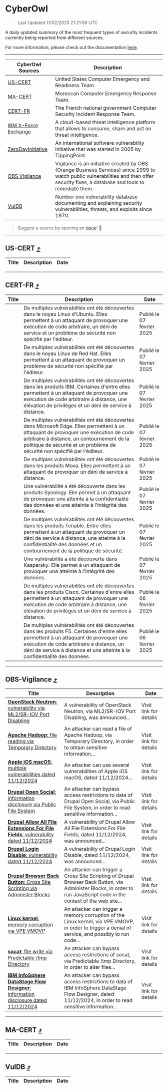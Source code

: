 
 <div id='top'></div>

# CyberOwl

 > Last Updated 11/02/2025 21:21:58 UTC
 
 A daily updated summary of the most frequent types of security incidents currently being reported from different sources.
 
 For more information, please check out the documentation [here](./docs/README.md).
 
 ---
 |CyberOwl Sources|Description|
 |---|---|
 |[US-CERT](#us-cert-arrow_heading_up)|United States Computer Emergency and Readiness Team.|
 |[MA-CERT](#ma-cert-arrow_heading_up)|Moroccan Computer Emergency Response Team.|
 |[CERT-FR](#cert-fr-arrow_heading_up)|The French national government Computer Security Incident Response Team.|
 |[IBM X-Force Exchange](#ibmcloud-arrow_heading_up)|A cloud-based threat intelligence platform that allows to consume, share and act on threat intelligence.|
 |[ZeroDayInitiative](#zerodayinitiative-arrow_heading_up)|An international software vulnerability initiative that was started in 2005 by TippingPoint.|
 |[OBS Vigilance](#obs-vigilance-arrow_heading_up)|Vigilance is an initiative created by OBS (Orange Business Services) since 1999 to watch public vulnerabilities and then offer security fixes, a database and tools to remediate them.|
 |[VulDB](#vuldb-arrow_heading_up)|Number one vulnerability database documenting and explaining security vulnerabilities, threats, and exploits since 1970.|
 
 > Suggest a source by opening an [issue](https://github.com/karimhabush/cyberowl/issues)! :raised_hands:
 ---

## US-CERT [:arrow_heading_up:](#cyberowl)

 |Title|Description|Date|
 |---|---|---|
 
 ---

## CERT-FR [:arrow_heading_up:](#cyberowl)

 |Title|Description|Date|
 |---|---|---|
 |[](https://www.cert.ssi.gouv.fr/avis/CERTFR-2025-AVI-0108/)|De multiples vulnérabilités ont été découvertes dans le noyau Linux d'Ubuntu. Elles permettent à un attaquant de provoquer une exécution de code arbitraire, un déni de service et un problème de sécurité non spécifié par l'éditeur.|Publié le 07 février 2025|
 |[](https://www.cert.ssi.gouv.fr/avis/CERTFR-2025-AVI-0107/)|De multiples vulnérabilités ont été découvertes dans le noyau Linux de Red Hat. Elles permettent à un attaquant de provoquer un problème de sécurité non spécifié par l'éditeur.|Publié le 07 février 2025|
 |[](https://www.cert.ssi.gouv.fr/avis/CERTFR-2025-AVI-0106/)|De multiples vulnérabilités ont été découvertes dans les produits IBM. Certaines d'entre elles permettent à un attaquant de provoquer une exécution de code arbitraire à distance, une élévation de privilèges et un déni de service à distance.|Publié le 07 février 2025|
 |[](https://www.cert.ssi.gouv.fr/avis/CERTFR-2025-AVI-0105/)|De multiples vulnérabilités ont été découvertes dans Microsoft Edge. Elles permettent à un attaquant de provoquer une exécution de code arbitraire à distance, un contournement de la politique de sécurité et un problème de sécurité non spécifié par l'éditeur.|Publié le 07 février 2025|
 |[](https://www.cert.ssi.gouv.fr/avis/CERTFR-2025-AVI-0104/)|De multiples vulnérabilités ont été découvertes dans les produits Moxa. Elles permettent à un attaquant de provoquer un déni de service à distance.|Publié le 07 février 2025|
 |[](https://www.cert.ssi.gouv.fr/avis/CERTFR-2025-AVI-0103/)|Une vulnérabilité a été découverte dans les produits Synology. Elle permet à un attaquant de provoquer une atteinte à la confidentialité des données et une atteinte à l'intégrité des données.|Publié le 07 février 2025|
 |[](https://www.cert.ssi.gouv.fr/avis/CERTFR-2025-AVI-0102/)|De multiples vulnérabilités ont été découvertes dans les produits Tenable. Entre elles permettent à un attaquant de provoquer un déni de service à distance, une atteinte à la confidentialité des données et un contournement de la politique de sécurité.|Publié le 07 février 2025|
 |[](https://www.cert.ssi.gouv.fr/avis/CERTFR-2025-AVI-0101/)|Une vulnérabilité a été découverte dans Kaspersky. Elle permet à un attaquant de provoquer une atteinte à l'intégrité des données.|Publié le 07 février 2025|
 |[](https://www.cert.ssi.gouv.fr/avis/CERTFR-2025-AVI-0100/)|De multiples vulnérabilités ont été découvertes dans les produits Cisco. Certaines d'entre elles permettent à un attaquant de provoquer une exécution de code arbitraire à distance, une élévation de privilèges et un déni de service à distance.|Publié le 06 février 2025|
 |[](https://www.cert.ssi.gouv.fr/avis/CERTFR-2025-AVI-0099/)|De multiples vulnérabilités ont été découvertes dans les produits F5. Certaines d'entre elles permettent à un attaquant de provoquer une exécution de code arbitraire à distance, un déni de service à distance et une atteinte à la confidentialité des données.|Publié le 06 février 2025|
 
 ---

## OBS-Vigilance [:arrow_heading_up:](#cyberowl)

 |Title|Description|Date|
 |---|---|---|
 |[<a href="https://vigilance.fr/vulnerability/OpenStack-Neutron-vulnerability-via-ML2-SR-IOV-Port-Disabling-45884" class="noirorange"><b>OpenStack Neutron</b>: vulnerability via ML2/SR-IOV Port Disabling</a>](https://vigilance.fr/vulnerability/OpenStack-Neutron-vulnerability-via-ML2-SR-IOV-Port-Disabling-45884)|A vulnerability of OpenStack Neutron, via ML2/SR-IOV Port Disabling, was announced...|Visit link for details|
 |[<a href="https://vigilance.fr/vulnerability/Apache-Hadoop-file-reading-via-Temporary-Directory-45883" class="noirorange"><b>Apache Hadoop</b>: file reading via Temporary Directory</a>](https://vigilance.fr/vulnerability/Apache-Hadoop-file-reading-via-Temporary-Directory-45883)|An attacker can read a file of Apache Hadoop, via Temporary Directory, in order to obtain sensitive information...|Visit link for details|
 |[<a href="https://vigilance.fr/vulnerability/Apple-iOS-macOS-multiple-vulnerabilities-dated-11-12-2024-45882" class="noirorange"><b>Apple iOS  macOS</b>: multiple vulnerabilities dated 11/12/2024</a>](https://vigilance.fr/vulnerability/Apple-iOS-macOS-multiple-vulnerabilities-dated-11-12-2024-45882)|An attacker can use several vulnerabilities of Apple iOS  macOS, dated 11/12/2024...|Visit link for details|
 |[<a href="https://vigilance.fr/vulnerability/Drupal-Open-Social-information-disclosure-via-Public-File-System-45881" class="noirorange"><b>Drupal Open Social</b>: information disclosure via Public File System</a>](https://vigilance.fr/vulnerability/Drupal-Open-Social-information-disclosure-via-Public-File-System-45881)|An attacker can bypass access restrictions to data of Drupal Open Social, via Public File System, in order to read sensitive information...|Visit link for details|
 |[<a href="https://vigilance.fr/vulnerability/Drupal-Allow-All-File-Extensions-For-File-Fields-vulnerability-dated-11-12-2024-45880" class="noirorange"><b>Drupal Allow All File Extensions For File Fields</b>: vulnerability dated 11/12/2024</a>](https://vigilance.fr/vulnerability/Drupal-Allow-All-File-Extensions-For-File-Fields-vulnerability-dated-11-12-2024-45880)|A vulnerability of Drupal Allow All File Extensions For File Fields, dated 11/12/2024, was announced...|Visit link for details|
 |[<a href="https://vigilance.fr/vulnerability/Drupal-Login-Disable-vulnerability-dated-11-12-2024-45879" class="noirorange"><b>Drupal Login Disable</b>: vulnerability dated 11/12/2024</a>](https://vigilance.fr/vulnerability/Drupal-Login-Disable-vulnerability-dated-11-12-2024-45879)|A vulnerability of Drupal Login Disable, dated 11/12/2024, was announced...|Visit link for details|
 |[<a href="https://vigilance.fr/vulnerability/Drupal-Browser-Back-Button-Cross-Site-Scripting-via-Administer-Blocks-45877" class="noirorange"><b>Drupal Browser Back Button</b>: Cross Site Scripting via Administer Blocks</a>](https://vigilance.fr/vulnerability/Drupal-Browser-Back-Button-Cross-Site-Scripting-via-Administer-Blocks-45877)|An attacker can trigger a Cross Site Scripting of Drupal Browser Back Button, via Administer Blocks, in order to run JavaScript code in the context of the web site...|Visit link for details|
 |[<a href="https://vigilance.fr/vulnerability/Linux-kernel-memory-corruption-via-VPE-VMOVP-45876" class="noirorange"><b>Linux kernel</b>: memory corruption via VPE VMOVP</a>](https://vigilance.fr/vulnerability/Linux-kernel-memory-corruption-via-VPE-VMOVP-45876)|An attacker can trigger a memory corruption of the Linux kernel, via VPE VMOVP, in order to trigger a denial of service, and possibly to run code...|Visit link for details|
 |[<a href="https://vigilance.fr/vulnerability/socat-file-write-via-Predictable-tmp-Directory-45875" class="noirorange"><b>socat</b>: file write via Predictable /tmp Directory</a>](https://vigilance.fr/vulnerability/socat-file-write-via-Predictable-tmp-Directory-45875)|An attacker can bypass access restrictions of socat, via Predictable /tmp Directory, in order to alter files...|Visit link for details|
 |[<a href="https://vigilance.fr/vulnerability/IBM-InfoSphere-DataStage-Flow-Designer-information-disclosure-dated-11-12-2024-45874" class="noirorange"><b>IBM InfoSphere DataStage Flow Designer</b>: information disclosure dated 11/12/2024</a>](https://vigilance.fr/vulnerability/IBM-InfoSphere-DataStage-Flow-Designer-information-disclosure-dated-11-12-2024-45874)|An attacker can bypass access restrictions to data of IBM InfoSphere DataStage Flow Designer, dated 11/12/2024, in order to read sensitive information...|Visit link for details|
 
 ---

## MA-CERT [:arrow_heading_up:](#cyberowl)

 |Title|Description|Date|
 |---|---|---|
 
 ---

## VulDB [:arrow_heading_up:](#cyberowl)

 |Title|Description|Date|
 |---|---|---|
 